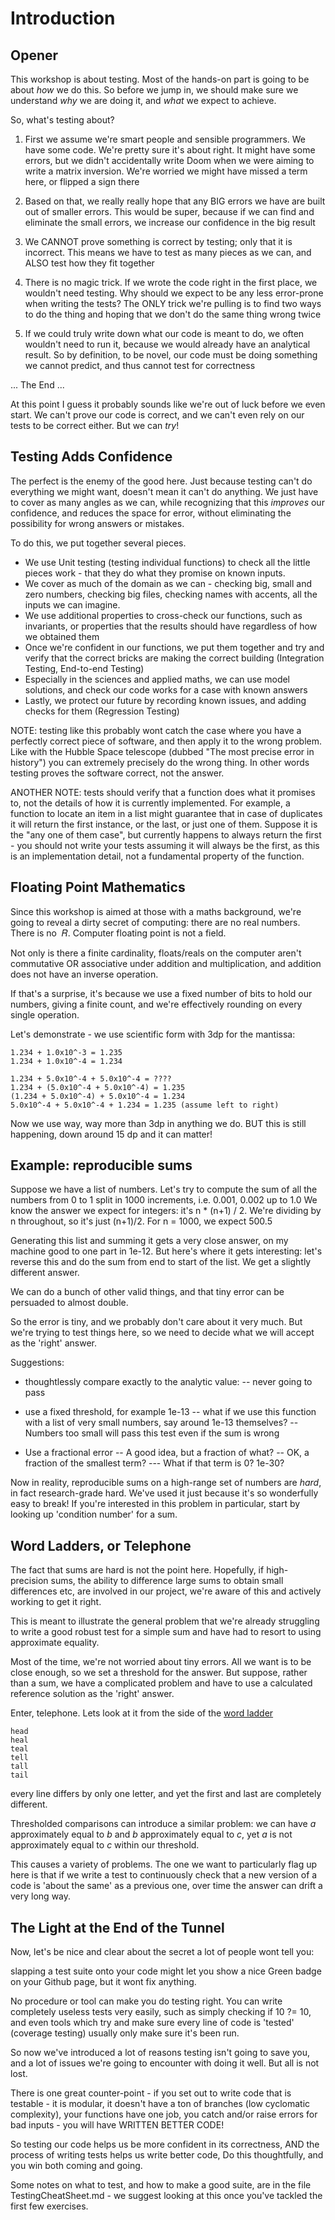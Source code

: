 # Introduction

## Opener

This workshop is about testing. Most of the hands-on part is going
to be about _how_ we do this.
So before we jump in, we should make sure we understand
_why_ we are doing it, and _what_ we expect to achieve.

So, what's testing about?

1. First we assume we're smart people and sensible programmers. We have some code. We're pretty sure it's about right. It might have some errors, but we didn't accidentally write Doom when we were aiming to write a matrix inversion. We're worried we might have missed a term here, or flipped a sign there

2. Based on that, we really really hope that any BIG errors we have are built out of smaller errors. This would be super, because if we can find and eliminate the small errors, we increase our confidence in the big result

3. We CANNOT prove something is correct by testing; only that it is incorrect. This means we have to test as many pieces as we can, and ALSO test how they fit together

4. There is no magic trick. If we wrote the code right in the first place, we wouldn't need testing. Why should we expect to be any less error-prone when writing the tests? The ONLY trick we're pulling is to find two ways to do the thing and hoping that we don't do the same thing wrong twice

5. If we could truly write down what our code is meant to do, we often wouldn't need to run it,
because we would already have an analytical result. So by definition, to be novel, our code must
be doing something we cannot predict, and thus cannot test for correctness

... The End ...

At this point I guess it probably sounds like we're out of luck before we even start. We can't prove
our code is correct, and we can't even rely on our tests to be correct either. But we can _try_!

## Testing Adds Confidence

The perfect is the enemy of the good here. Just because testing can't do everything we might
want, doesn't mean it can't do anything. We just have to cover as many angles as we can,
while recognizing that this _improves_ our confidence, and reduces the space for error,
without eliminating the possibility for wrong answers or mistakes.

To do this, we put together several pieces.

- We use Unit testing (testing individual functions) to check all the little pieces work - that they do what they promise on known inputs.
- We cover as much of the domain as we can - checking big, small and zero numbers, checking big files, checking names with accents, all the inputs we can imagine.
- We use additional properties to cross-check our functions, such as invariants, or properties that the results should have regardless of how we obtained them
- Once we're confident in our functions, we put them together and try and verify that the correct bricks are making the correct building (Integration Testing, End-to-end Testing)
- Especially in the sciences and applied maths, we can use model solutions, and check our code works for a case with known answers
- Lastly, we protect our future by recording known issues, and adding checks for them (Regression Testing)

NOTE: testing like this probably wont catch the case where you have
a perfectly correct piece of software, and then apply it to the wrong
problem. Like with the Hubble Space telescope (dubbed "The most precise
error in history") you can extremely precisely do the wrong thing. In other words
testing proves the software correct, not the answer.

ANOTHER NOTE: tests should verify that a function does what it promises to,
not the details of how it is currently implemented. For example, a function
to locate an item in a list might guarantee that in case of duplicates it will
return the first instance, or the last, or just one of them. Suppose it is the
"any one of them case", but currently happens to always return the first - you should
not write your tests assuming it will always be the first, as this is an implementation
detail, not a fundamental property of the function.

## Floating Point Mathematics

Since this workshop is aimed at those with a maths background, we're going to
reveal a dirty secret of computing: there are no real numbers. There is no ⁠
𝑅. Computer floating point is not a field.

Not only is there a finite cardinality, floats/reals on the computer aren't commutative OR associative under addition and multiplication, and addition does not have an inverse operation.

If that's a surprise, it's because we use a fixed number of bits to hold our numbers, giving a finite count, and we're effectively rounding on every single operation.

Let's demonstrate - we use scientific form with 3dp for the mantissa:

```
1.234 + 1.0x10^-3 = 1.235
1.234 + 1.0x10^-4 = 1.234 

1.234 + 5.0x10^-4 + 5.0x10^-4 = ????
1.234 + (5.0x10^-4 + 5.0x10^-4) = 1.235
(1.234 + 5.0x10^-4) + 5.0x10^-4 = 1.234 
5.0x10^-4 + 5.0x10^-4 + 1.234 = 1.235 (assume left to right) 

```

Now we use way, way more than 3dp in anything we do. BUT this is still happening, down around 15 dp and it can matter!

## Example: reproducible sums

Suppose we have a list of numbers. Let's try to compute the sum of all the numbers from 0 to 1 split in 1000 increments, i.e. 0.001, 0.002 up to 1.0
We know the answer we expect for integers: it's n * (n+1) / 2. We're dividing by n throughout, so it's just (n+1)/2. For n = 1000, we expect 500.5

Generating this list and summing it gets a very close answer, on my machine good to
one part in 1e-12. But here's where it gets interesting: let's reverse this and do
the sum from end to start of the list. We get a slightly different answer.

We can do a bunch of other valid things, and that tiny error can be persuaded to almost double.

So the error is tiny, and we probably don't care about it very much. But we're trying to test
things here, so we need to decide what we will accept as the 'right' answer.

Suggestions:

- thoughtlessly compare exactly to the analytic value:
 -- never going to pass

- use a fixed threshold, for example 1e-13
 -- what if we use this function with a list of very small numbers, say around 1e-13 themselves?
 -- Numbers too small will pass this test even if the sum is wrong

- Use a fractional error
 -- A good idea, but a fraction of what?
 -- OK, a fraction of the smallest term?
  --- What if that term is 0? 1e-30?

Now in reality, reproducible sums on a high-range set of numbers are _hard_, in fact
research-grade hard. We've used it just because it's so wonderfully easy to break!
If you're interested in this problem in particular, start by looking up 'condition number'
for a sum.

## Word Ladders, or Telephone

The fact that sums are hard is not the point here. Hopefully, if high-precision sums, the ability
to difference large sums to obtain small differences etc, are involved in our project, we're
aware of this and actively working to get it right.

This is meant to illustrate the general problem that we're
already struggling to write a good robust test for a simple sum and have
had to resort to using approximate equality.

Most of the time, we're not worried about tiny errors. All we want is to be close enough, so we set a threshold for the answer. But suppose, rather than a sum, we have a complicated problem
and have to use a calculated reference solution as the 'right' answer.

Enter, telephone. Lets look at it from the side of the [word ladder](https://en.wikipedia.org/wiki/Word_ladder)

```
head
heal
teal
tell
tall
tail
```

every line differs by only one letter, and yet the first and last are completely different.

Thresholded comparisons can introduce a similar problem: we can have _a_ approximately equal to _b_ and _b_ approximately equal to _c_, yet _a_ is not approximately equal to _c_ within our threshold.

This causes a variety of problems. The one we want to particularly flag up here is that if we write a test to continuously check that a new version of a code is 'about the same' as a previous one, over time the answer can drift a very long way.

## The Light at the End of the Tunnel

Now, let's be nice and clear about the secret a lot of people wont tell you:

slapping a test suite onto your code might let you show a nice Green badge on your Github page, but
it wont fix anything.

No procedure or tool can make you do testing right. You can write completely useless tests very easily, such as simply checking if 10 ?= 10, and even tools which try and make sure every line of code is 'tested' (coverage testing) usually only make sure it's been run.

So now we've introduced a lot of reasons testing isn't going to save you, and a lot of issues
we're going to encounter with doing it well. But all is not lost.

There is one great counter-point - if you set out to write code that is testable - it is modular, it doesn't have a ton of branches (low cyclomatic complexity), your functions have one job, you catch and/or raise errors for bad inputs - you will have WRITTEN BETTER CODE!

So testing our code helps us be more confident in its correctness, AND the process
of writing tests helps us write better code, Do this thoughtfully, and you
win both coming and going.

Some notes on what to test, and how to make a good suite, are in the file TestingCheatSheet.md - we suggest looking at this once you've tackled the first few exercises.
